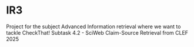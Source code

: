 # IR3
Project for the subject Advanced Information retrieval where we want to tackle CheckThat! Subtask 4.2 - SciWeb Claim-Source Retrieval from CLEF 2025



